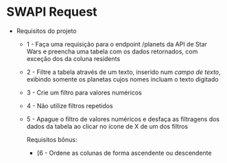 # SWAPI Request

- Requisitos do projeto

  - 1 - Faça uma requisição para o endpoint /planets da API de Star Wars e preencha uma tabela com os dados retornados, com exceção dos da coluna residents
  - 2 - Filtre a tabela através de um texto, inserido num *campo de texto*, exibindo somente os planetas cujos nomes incluam o texto digitado
  - 3 - Crie um filtro para valores numéricos
  - 4 - Não utilize filtros repetidos
  - 5 - Apague o filtro de valores numéricos e desfaça as filtragens dos dados da tabela ao clicar no ícone de X de um dos filtros

    Requisitos bônus:
    - [6 - Ordene as colunas de forma ascendente ou descendente
